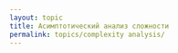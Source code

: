```yaml
---
layout: topic
title: Асимптотический анализ сложности
permalink: topics/complexity analysis/
---
```

